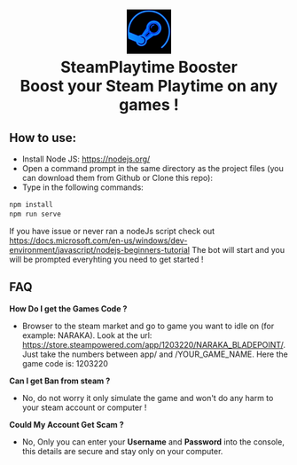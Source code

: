 <h1 align="center">
  <img  src="steam-logo.png" height="80" width="80" />
  <br/>
   SteamPlaytime Booster
  <br/>
  Boost your Steam Playtime on any games !
</h1>

## How to use:

- Install Node JS: <https://nodejs.org/>
- Open a command prompt in the same directory as the project files (you can download them from Github or Clone this repo):
- Type in the following commands:
```sh
npm install 
npm run serve
```
If you have issue or never ran a nodeJs script check out <https://docs.microsoft.com/en-us/windows/dev-environment/javascript/nodejs-beginners-tutorial>
The bot will start and you will be prompted everyhting you need to get started !

## FAQ

**How Do I get the Games Code ?**
- Browser to the steam market and go to game you want to idle on (for example: NARAKA). Look at the url: <https://store.steampowered.com/app/1203220/NARAKA_BLADEPOINT/>. Just take the numbers between app/ and /YOUR_GAME_NAME. Here the game code is: 1203220

**Can I get Ban from steam ?**
- No, do not worry it only simulate the game and won't do any harm to your steam account or computer  !

**Could My Account Get Scam ?**
- No, Only you can enter your **Username** and **Password** into the console, this details are secure and stay only on your computer.
